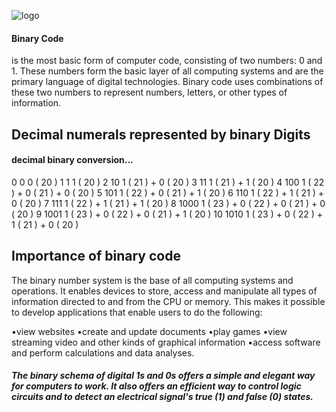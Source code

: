 ![logo](https://github.com/YashShreshthaRaj404/binary_code/blob/main/binary-ndeaveyqv9hps1g9.jpg)

#### Binary Code
is the most basic form of computer code, consisting of two numbers: 0 and 1. These numbers form the basic layer of all computing systems and are the primary language of digital technologies. Binary code uses combinations of these two numbers to represent numbers, letters, or other types of information.



## Decimal numerals represented by binary Digits

#### decimal	binary	conversion...

0	0	0 ( 20 )
1	1	1 ( 20 )
2	10	1 ( 21 ) + 0 ( 20 )
3	11	1 ( 21 ) + 1 ( 20 )
4	100	1 ( 22 ) + 0 ( 21 ) + 0 ( 20 )
5	101	1 ( 22 ) + 0 ( 21 ) + 1 ( 20 )
6	110	1 ( 22 ) + 1 ( 21 ) + 0 ( 20 )
7	111	1 ( 22 ) + 1 ( 21 ) + 1 ( 20 )
8	1000	1 ( 23 ) + 0 ( 22 ) + 0 ( 21 ) + 0 ( 20 )
9	1001	1 ( 23 ) + 0 ( 22 ) + 0 ( 21 ) + 1 ( 20 )
10	1010	1 ( 23 ) + 0 ( 22 ) + 1 ( 21 ) + 0 ( 20 )

## Importance of binary code
The binary number system is the base of all computing systems and operations. It enables devices to store, access and manipulate all types of information directed to and from the CPU or memory. This makes it possible to develop applications that enable users to do the following:

•view websites
•create and update documents
•play games
•view streaming video and other kinds of graphical information
•access software and 
perform calculations and data analyses.

##### The binary schema of digital 1s and 0s offers a simple and elegant way for computers to work. It also offers an efficient way to control logic circuits and to detect an electrical signal's true (1) and false (0) states.